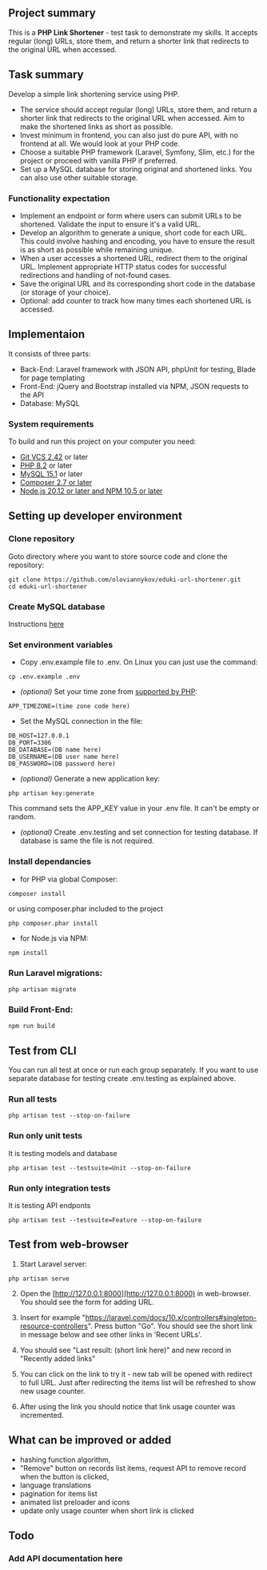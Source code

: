 ## Project summary

This is a **PHP Link Shortener** - test task to demonstrate my skills.
It accepts regular (long) URLs, store them, and return a shorter link that redirects to the original URL when accessed.

## Task summary

Develop a simple link shortening service using PHP.
- The service should accept regular (long) URLs, store them, and return a shorter link that redirects to the original URL when accessed. Aim to make the shortened links as short as possible.
- Invest minimum in frontend, you can also just do pure API, with no frontend at all.
We would look at your PHP code.
- Choose a suitable PHP framework (Laravel, Symfony, Slim, etc.) for the project or proceed with vanilla PHP if preferred.
- Set up a MySQL database for storing original and shortened links. You can also use other suitable storage.

### Functionality expectation

- Implement an endpoint or form where users can submit URLs to be shortened. Validate the
input to ensure it's a valid URL.
- Develop an algorithm to generate a unique, short code for each URL. This could involve hashing
and encoding, you have to ensure the result is as short as possible while remaining unique.
- When a user accesses a shortened URL, redirect them to the original URL. Implement
appropriate HTTP status codes for successful redirections and handling of not-found cases.
- Save the original URL and its corresponding short code in the database (or storage of your
choice).
- Optional: add counter to track how many times each shortened URL is accessed.

## Implementaion

It consists of three parts:
- Back-End: Laravel framework with JSON API, phpUnit for testing, Blade for page templating
- Front-End: jQuery and Bootstrap installed via NPM, JSON requests to the API
- Database: MySQL

### System requirements
To build and run this project on your computer you need:
- [Git VCS 2.42](https://git-scm.com/downloads) or later
- [PHP 8.2](https://www.php.net/downloads.php) or later
- [MySQL 15.1](https://dev.mysql.com/downloads/) or later
- [Composer 2.7 or later](https://getcomposer.org/download/)
- [Node.js 20.12 or later and NPM 10.5 or later](https://docs.npmjs.com/downloading-and-installing-node-js-and-npm)

## Setting up developer environment

### Clone repository
Goto directory where you want to store source code and clone the repository:
```shell
git clone https://github.com/oloviannykov/eduki-url-shortener.git
cd eduki-url-shortener
```

### Create MySQL database
Instructions [here](https://www.mysqltutorial.org/mysql-basics/mysql-create-database/)

### Set environment variables

- Copy .env.example file to .env.
On Linux you can just use the command:
```shell
cp .env.example .env
```

- *(optional)* Set your time zone from [supported by PHP](https://www.php.net/manual/en/timezones.php):
```
APP_TIMEZONE=(time zone code here)
```

- Set the MySQL connection in the file:
```
DB_HOST=127.0.0.1
DB_PORT=3306
DB_DATABASE=(DB name here)
DB_USERNAME=(DB user name here)
DB_PASSWORD=(DB password here)
```

- *(optional)* Generate a new application key:
```shell
php artisan key:generate
```
This command sets the APP_KEY value in your .env file.
It can't be empty or random.

- *(optional)* Create .env.testing and set connection for testing database.
If database is same the file is not required.

### Install dependancies
- for PHP via global Composer:
```shell
composer install
```
or using composer.phar included to the project
```shell
php composer.phar install
```

- for Node.js via NPM:
```shell
npm install
```

### Run Laravel migrations:
```shell
php artisan migrate
```

### Build Front-End:
```shell
npm run build
```

## Test from CLI

You can run all test at once or run each group separately.
If you want to use separate database for testing create .env.testing as explained above.

### Run all tests
```shell
php artisan test --stop-on-failure 
```

### Run only unit tests
It is testing models and database
```shell
php artisan test --testsuite=Unit --stop-on-failure 
```

### Run only integration tests
It is testing API endponts
```shell
php artisan test --testsuite=Feature --stop-on-failure 
```

## Test from web-browser

1. Start Laravel server:
```shell
php artisan serve
```

2. Open the [http://127.0.0.1:8000](http://127.0.0.1:8000) in web-browser.
You should see the form for adding URL.

3. Insert for example "https://laravel.com/docs/10.x/controllers#singleton-resource-controllers".
Press button "Go". You should see the short link in message below and see other links in 'Recent URLs'.

4. You should see "Last result: (short link here)" and new record in "Recently added links"

5. You can click on the link to try it - new tab will be opened with redirect to full URL.
Just after redirecting the items list will be refreshed to show new usage counter.

6. After using the link you should notice that link usage counter was incremented.

## What can be improved or added

- hashing function algorithm,
- "Remove" button on records list items, request API to remove record when the button is clicked,
- language translations
- pagination for items list
- animated list preloader and icons
- update only usage counter when short link is clicked

## Todo
### Add API documentation here
